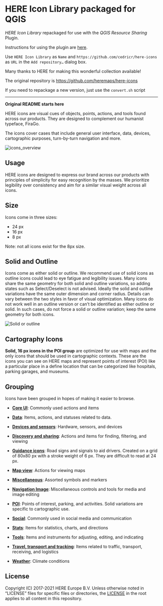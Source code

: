 # HERE Icon Library packaged for QGIS

*HERE Icon Library* repackaged for use with the *QGIS Resource Sharing* Plugin.

Instructions for using the plugin are [here](https://qgis-contribution.github.io/QGIS-ResourceSharing/usage/adding-repository.html).

Use `HERE Icon Library` as `Name` and `https://github.com/cedricr/here-icons` as `URL` in the `Add repository…` dialog box.

Many thanks to HERE for making this wonderful collection available!

The original repository is https://github.com/heremaps/here-icons

If you need to repackage a new version, just use the `convert.sh` script

***
**Original README starts here**

HERE icons are visual cues of objects, points, actions, and tools found across our products. They are designed to complement our humanist typeface, FiraGo. 
 
The icons cover cases that include general user interface, data, devices, cartographic purposes, turn-by-turn navigation and more.

![icons_overview](images/overview.svg)

## Usage

HERE icons are designed to express our brand across our products with principles of simplicity for easy recognition by the masses. We prioritize legibility over consistency and aim for a similar visual weight across all icons.  

## Size

Icons come in three sizes: 
- 24 px 
- 16 px
- 8 px

Note: not all icons exist for the 8px size.  

## Solid and Outline

Icons come as either solid or outline. We recommend use of solid icons as outline icons could lead to eye fatigue and legibility issues.
Many icons share the same geometry for both solid and outline variations, so adding states such as Select/Deselect is not advised. 
Ideally the solid and outline variations have the same outer dimension and corner radius. Details can vary between the two styles in favor of visual optimization. Many icons do not work well in an outline version or can’t be identified as either outline or solid. In such cases, do not force a solid or outline variation; keep the same geometry for both icons.  

![Solid or outline](images/solid_outline.svg)

## Cartography Icons 
**Solid, 16 px icons in the POI group** are optimized for use with maps and the only icons that should be used in cartographic contexts. These are the icons you can see on HERE maps and represent points of interest (POI) like a particular place in a define location that can be categorized like hospitals, parking garages, and museums.  

## Grouping 
Icons have been grouped in hopes of making it easier to browse.  
 
- **[Core UI](icons/core-ui)**: Commonly used actions and items 
 
- **[Data](icons/data)**: Items, actions, and statuses related to data.  
 
- **[Devices and sensors](icons/devices-sensors)**: Hardware, sensors, and devices 
 
- **[Discovery and sharing](icons/discovery-sharing)**: Actions and items for finding, filtering, and viewing 
 
- **[Guidance icons](icons/guidance-tools)**: Road signs and signals to aid drivers. Created on a grid of 80x80 px with a stroke weight of 6 px. They are difficult to read at 24 px. 
 
- **[Map view](icons/map-view)**: Actions for viewing maps 
 
- **[Miscellaneous](icons/misc)**: Assorted symbols and markers  
 
- **[Navigation Image](icons/navigation-image)**: Miscellaneous controls and tools for media and image editing 
 
- **[POI](icons/poi)**: Points of interest, parking, and activities. Solid variations are specific to cartographic use. 
 
- **[Social](icons/social)**: Commonly used in social media and communication 
 
- **[Stats](icons/stats)**: Items for statistics, charts, and directions 
 
- **[Tools](icons/tools)**: Items and instruments for adjusting, editing, and indicating  
 
- **[Travel, transport and tracking](travel-transport-tracking)**: Items related to traffic, transport, receiving, and logistics 
 
- **[Weather](icons/weather)**: Climate conditions

## License 

Copyright (C) 2017-2021 HERE Europe B.V. 
Unless otherwise noted in “LICENSE” files for specific files or directories, the [LICENSE](LICENSE) in the root applies to all content in this repository. 
